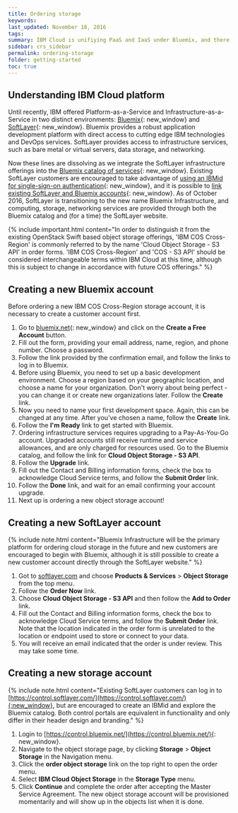 ```yaml
---
title: Ordering storage
keywords: 
last_updated: November 18, 2016
tags: 
summary: IBM Cloud is unifiying PaaS and IaaS under Bluemix, and there are  multiple ways to create accounts that can order IBM COS.
sidebar: crs_sidebar
permalink: ordering-storage
folder: getting-started
toc: true
---
```


## Understanding IBM Cloud platform
 
Until recently, IBM offered Platform-as-a-Service and Infrastructure-as-a-Service in two distinct environments: [Bluemix][1]{: new_window} and [SoftLayer][2]{: new_window}.  Bluemix provides a robust application development platform with direct access to cutting edge IBM technologies and DevOps services. SoftLayer provides access to infrastructure services, such as bare metal or virtual servers, data storage, and networking.

Now these lines are dissolving as we integrate the SoftLayer infrastructure offerings into the [Bluemix catalog of services][3]{: new_window}. Existing SoftLayer customers are encouraged to take advantage of [using an IBMid for single-sign-on authentication][4]{: new_window}, and it is possible to [link existing SoftLayer and Bluemix accounts][5]{: new_window}. As of October 2016, SoftLayer is transitioning to the new name Bluemix Infrastructure, and computing, storage, networking services are provided through both the Bluemix catalog and (for a time) the SoftLayer website. 

{% include important.html content="In order to distinguish it from the existing OpenStack Swift based object storage offerings, 'IBM COS Cross-Region' is commonly referred to by the name 'Cloud Object Storage - S3 API' in order forms.  'IBM COS Cross-Region' and 'COS - S3 API' should be considered interchangeable terms within IBM Cloud at this time, although this is subject to change in accordance with future COS offerings." %}

## Creating a new Bluemix account

Before ordering a new IBM COS Cross-Region storage account, it is necessary to create a customer account first.

1. Go to [bluemix.net][6]{: new_window} and click on the **Create a Free Account** button.
2. Fill out the form, providing your email address, name, region, and phone number.  Choose a password.
3. Follow the link provided by the confirmation email, and follow the links to log in to Bluemix.
4. Before using Bluemix, you need to set up a basic development environment.  Choose a region based on your geographic location, and choose a name for your organization.  Don't worry about being perfect - you can change it or create new organizations later. Follow the **Create** link.
5. Now you need to name your first development space.  Again, this can be changed at any time.  After you've chosen a name, follow the **Create** link.
6. Follow the **I'm Ready** link to get started with Bluemix.
7. Ordering infrastructure services requires upgrading to a Pay-As-You-Go account.  Upgraded accounts still receive runtime and service allowances, and are only charged for resources used.  Go to the Bluemix catalog, and follow the link for **Cloud Object Storage - S3 API**.
8. Follow the **Upgrade** link.
9. Fill out the Contact and Billing information forms, check the box to acknowledge Cloud Service terms, and follow the **Submit Order** link.
10. Follow the **Done** link, and wait for an email confirming your account upgrade.
7. Next up is ordering a new object storage account!

## Creating a new SoftLayer account

{% include note.html content="Bluemix Infrastructure will be the primary platform for ordering cloud storage in the future and new customers are encouraged to begin with Bluemix, although it is still possible to create a new customer account directly through the SoftLayer website." %}

1. Got to [softlayer.com][7] and choose **Products & Services** > **Object Storage** from the top menu.
2. Follow the **Order Now** link.
3. Choose **Cloud Object Storage - S3 API** and then follow the **Add to Order** link. 
4. Fill out the Contact and Billing information forms, check the box to acknowledge Cloud Service terms, and follow the **Submit Order** link. Note that the location indicated in the order form is unrelated to the location or endpoint used to store or connect to your data.
5. You will receive an email indicated that the order is under review. This may take some time.

## Creating a new storage account

{% include note.html content="Existing SoftLayer customers can log in to [https://control.softlayer.com/](https://control.softlayer.com/){:new_window}, but are encouraged to create an IBMid and explore the Bluemix catalog. Both control portals are equivalent in functionality and only differ in their header design and branding." %}
1. Login to [https://control.bluemix.net/](https://control.bluemix.net/){: new_window}. 
2. Navigate to the object storage page, by clicking **Storage** > **Object Storage** in the Navigation menu.
3. Click the **order object storage** link on the top right to open the order menu.
4. Select **IBM Cloud Object Storage** in the **Storage Type** menu.
5. Click **Continue** and complete the order after accepting the Master Service Agreement. The new object storage account will be provisioned momentarily and will show up in the objects list when it is done.





[1]:	https://bluemix.net
[2]:	http://www.softlayer.com
[3]:	https://console.ng.bluemix.net/catalog/
[4]:	http://blog.softlayer.com/2016/new-softlayer-accounts-now-ibmid-authentication
[5]:	http://blog.softlayer.com/2016/meet-integrated-ibm-cloud-platform-softlayer-and-bluemix
[6]:	https://bluemix.net
[7]:	http://www.softlayer.com